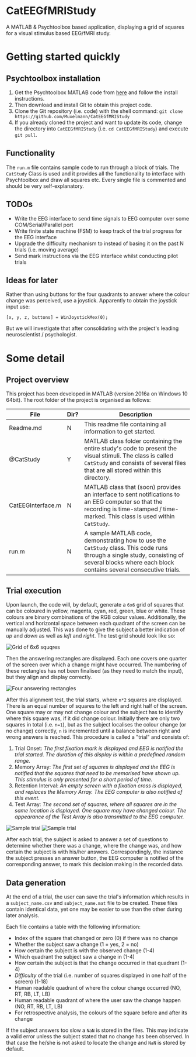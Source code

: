 # CatEEGfMRIStudy
A MATLAB & Psychtoolbox based application, displaying a grid of squares for a visual stimulus based EEG/fMRI study.

# Getting started quickly

## Psychtoolbox installation
1. Get the Psychtoolbox MATLAB code from [here](http://psychtoolbox.org/download/) and follow the install instructions.
2. Then download and install Git to obtain this project code.
3. Clone the Git repository (i.e. code) with the shell command: ``git clone https://github.com/Muxelmann/CatEEGfMRIStudy``
4. If you already cloned the project and want to update its code, change the directory into ``CatEEGfMRIStudy`` (i.e. ``cd CatEEGfMRIStudy``) and execute ``git pull``.

## Functionality
The `run.m` file contains sample code to run through a block of trials.
The `CatStudy` Class is used and it provides all the functionality to interface with Psychtoolbox and draw all squares etc.
Every single file is commented and should be very self-explanatory.

## TODOs
- Write the EEG interface to send time signals to EEG computer over some COM/Serial/Parallel port
- Write finite state machine (FSM) to keep track of the trial progress for the EEG interface
- Upgrade the difficulty mechanism to instead of basing it on the past N trials (i.e. moving average)
- Send mark instructions via the EEG interface whilst conducting pilot trials

<!-- more -->

## Ideas for later
Rather than using buttons for the four quadrants to answer where the colour change was perceived, use a joystick. Apparently to obtain the joystick input use:

``[x, y, z, buttons] = WinJoystickMex(0);``

But we will investigate that after consolidating with the project's leading neuroscientist / psychologist.

# Some detail

## Project overview
This project has been developed in MATLAB (version 2016a on Windows 10 64bit). The root folder of the project is organised as follows:

File | Dir? | Description
------- | ------- | -------
Readme.md | N | This readme file containing all information to get started.
@CatStudy | Y | MATLAB class folder containing the entire study's code to present the visual stimuli. The class is called `CatStudy` and consists of several files that are all stored within this directory.
CatEEGInterface.m | N | MATLAB class that (soon) provides an interface to sent notifications to an EEG computer so that the recording is time-stamped / time-marked. This class is used within `CatStudy`.
run.m | N | A sample MATLAB code, demonstrating how to use the `CatStudy` class. This code runs through a single study, consisting of several blocks where each block contains several consecutive trials.

## Trial execution

Upon launch, the code will, by default, generate a `6x6` grid of squares that can be coloured in yellow, magenta, cyan, red, green, blue or white. These colours are binary combinations of the RGB colour values. Additionally, the vertical and horizontal space between each quadrant of the screen can be manually adjusted. This was done to give the subject a better indication of *up* and *down* as well as *left* and *right*. The test grid should look like so:

![Grid of 6x6 squqres](https://raw.githubusercontent.com/Muxelmann/CatEEGfMRIStudy/better-squares/supporting/squares_grid.png)

Then the answering rectangles are displayed. Each one covers one quarter of the screen over which a change might have occurred. The numbering of these rectangles has not been finalised (as they need to match the input), but they align and display correctly.

![Four answering rectangles](https://raw.githubusercontent.com/Muxelmann/CatEEGfMRIStudy/better-squares/supporting/answer_grid.png)

After this alignment test, the trial starts, where `n*2` squares are displayed. There is an equal number of squares to the left and right half of the screen. One square may or may not change colour and the subject has to identify where this square was, if it did change colour. Initially there are only two squares in total (i.e. `n=1`), but as the subject localises the colour change (or no change) correctly, `n` is incremented until a balance between right and wrong answers is reached. This procedure is called a "trial" and consists of:

1. Trial Onset: *The first fixation mark is displayed and EEG is notified the trial started. The duration of this display is within a predefined random range.*
2. Memory Array: *The first set of squares is displayed and the EEG is notified that the squares that need to be memorised have shown up. This stimulus is only presented for a short period of time.*
3. Retention Interval: *An empty screen with a fixation cross is displayed, and replaces the Memory Array. The EEG computer is also notified of this event.*
4. Test Array: *The second set of squares, where all squares are in the same location is displayed. One square may have changed colour. The appearance of the Test Array is also transmitted to the EEG computer.*

![Sample trial](https://raw.githubusercontent.com/Muxelmann/CatEEGfMRIStudy/better-squares/supporting/sample_trial_01.png)
![Sample trial](https://raw.githubusercontent.com/Muxelmann/CatEEGfMRIStudy/better-squares/supporting/sample_trial_02.png)

After each trial, the subject is asked to answer a set of questions to determine whether there was a change, where the change was, and how certain the subject is with his/her answers. Correspondingly, the instance the subject presses an answer button, the EEG computer is notified of the corresponding answer, to mark this decision making in the recorded data.

## Data generation

At the end of a trial, the user can save the trial's information which results in a `subject_name.csv` and `subject_name.mat` file to be created. These files contain identical data, yet one may be easier to use than the other during later analysis.

Each file contains a table with the following information:

- Index of the square that changed or zero (0) if there was no change
- Whether the subject saw a change (1 = yes, 2 = no)
- How certain the subject is with the observed change (1-4)
- Which quadrant the subject saw a change in (1-4)
- How certain the subject is that the change occurred in that quadrant (1-4)
- *Difficulty* of the trial (i.e. number of squares displayed in one half of the screen) (1-18)
- Human readable quadrant of where the colour change occurred (NO, RT, RB, LT, LB)
- Human readable quadrant of where the user saw the change happen  (NO, RT, RB, LT, LB)
- For retrospective analysis, the colours of the square before and after its change

If the subject answers too slow a `NaN` is stored in the files. This may indicate a valid error unless the subject stated that no change has been observed. In that case the he/she is not asked to locate the change and `NaN` is stored by default.


